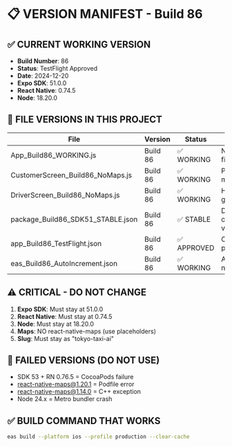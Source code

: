 # 📋 VERSION MANIFEST - Build 86

## ✅ CURRENT WORKING VERSION
- **Build Number**: 86
- **Status**: TestFlight Approved
- **Date**: 2024-12-20
- **Expo SDK**: 51.0.0
- **React Native**: 0.74.5
- **Node**: 18.20.0

## 📁 FILE VERSIONS IN THIS PROJECT

| File | Version | Status | Notes |
|------|---------|--------|--------|
| App_Build86_WORKING.js | Build 86 | ✅ WORKING | Navigation fixed |
| CustomerScreen_Build86_NoMaps.js | Build 86 | ✅ WORKING | Placeholder maps |
| DriverScreen_Build86_NoMaps.js | Build 86 | ✅ WORKING | Hotspot grid |
| package_Build86_SDK51_STABLE.json | Build 86 | ✅ STABLE | DO NOT change versions |
| app_Build86_TestFlight.json | Build 86 | ✅ APPROVED | Current production |
| eas_Build86_AutoIncrement.json | Build 86 | ✅ WORKING | Auto build numbers |

## ⚠️ CRITICAL - DO NOT CHANGE
1. **Expo SDK**: Must stay at 51.0.0
2. **React Native**: Must stay at 0.74.5
3. **Node**: Must stay at 18.20.0
4. **Maps**: NO react-native-maps (use placeholders)
5. **Slug**: Must stay as "tokyo-taxi-ai"

## 🚫 FAILED VERSIONS (DO NOT USE)
- SDK 53 + RN 0.76.5 = CocoaPods failure
- react-native-maps@1.20.1 = Podfile error
- react-native-maps@1.14.0 = C++ exception
- Node 24.x = Metro bundler crash

## ✅ BUILD COMMAND THAT WORKS
```bash
eas build --platform ios --profile production --clear-cache
